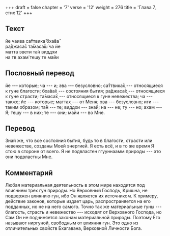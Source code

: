 +++
draft = false
chapter = '7'
verse = '12'
weight = 276
title = 'Глава 7, стих 12'
+++
## Текст

йе чаива са̄ттвика̄ бха̄ва̄  
ра̄джаса̄с та̄маса̄ш́ ча йе  
матта эвети та̄н виддхи  
на тв ахам̇ тешу те майи

## Пословный перевод

йе --- которые; ча --- и; эва --- безусловно; са̄ттвика̄х̣ --- относящиеся
к гуне благости; бха̄ва̄х̣ --- состояния бытия; ра̄джаса̄х̣ --- относящиеся к
гуне страсти; та̄маса̄х̣ --- относящиеся к гуне невежества; ча --- также;
йе --- которые; маттах̣ --- от Меня; эва --- безусловно; ити --- таким
образом; та̄н --- те; виддхи --- знай; на --- не; ту --- но; ахам --- Я;
тешу --- в них; те --- они; майи --- во Мне.

## Перевод

Знай же, что все состояния бытия, будь то в благости, страсти или
невежестве, созданы Моей энергией. Я есть всё, и в то же время Я стою в
стороне от всего. Я не подвластен ггууннаамм природы --- это они
подвластны Мне.

## Комментарий

Любая материальная деятельность в этом мире находится под влиянием трех
гун природы. Но Верховный Господь, Кришна, не подвержен влиянию гун, ибо
Он является их источником. К примеру, действие законов, которые издает
царь, распространяется на его подданных, но не на него самого. Точно так
же материальные гуны --- благость, страсть и невежество --- исходят от
Верховного Господа, но Сам Он не подчиняется законам материальной
природы. Поэтому Его называют ниргуной, свободным от влияния гун. Это
одно из отличительных свойств Бхагавана, Верховной Личности Бога.

